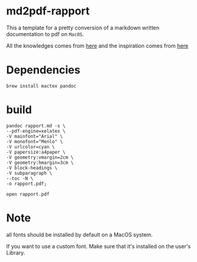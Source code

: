 # md2pdf-rapport

This a template for a pretty conversion of a markdown written documentation to pdf on `MacOS`.

All the knowledges comes from [here](https://pandoc.org/MANUAL.html#templates) and the inspiration comes from [here](https://github.com/ponsfrilus/kata-manga)

# Dependencies

    brew install mactex pandoc

# build

    pandoc rapport.md -s \
    --pdf-engine=xelatex \
    -V mainfont="Arial" \
    -V monofont="Menlo" \
    -V urlcolor=cyan \
    -V papersize:a4paper \
    -V geometry:vmargin=2cm \
    -V geometry:hmargin=3cm \
    -V block-headings \
    -V subparagraph \
    --toc -N \
    -o rapport.pdf;

    open rapport.pdf

# Note

all fonts should be installed by default on a MacOS system.

If you want to use a custom font. Make sure that it's installed on the user's Library.
